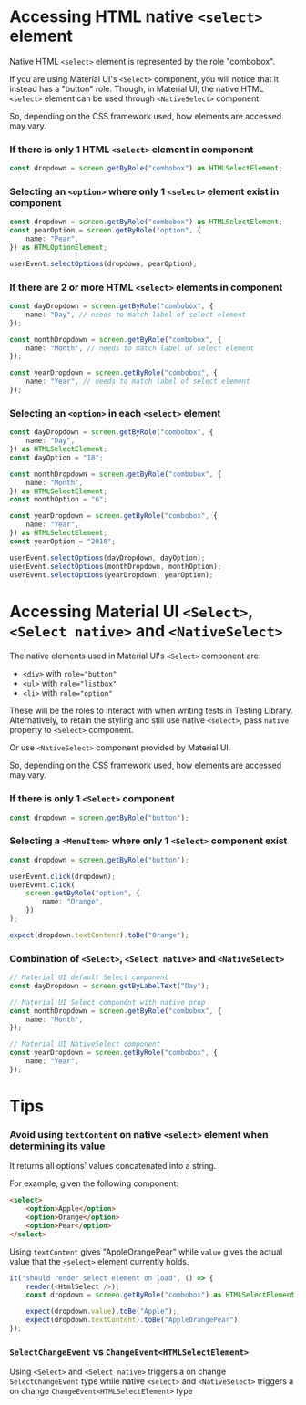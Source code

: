 # Accessing HTML native `<select>` element

Native HTML `<select>` element is represented by the role "combobox".

If you are using Material UI's `<Select>` component, you will notice that it instead has a "button" role. Though, in Material UI, the native HTML `<select>` element can be used through `<NativeSelect>` component.

So, depending on the CSS framework used, how elements are accessed may vary.

### If there is only 1 HTML `<select>` element in component

```ts
const dropdown = screen.getByRole("combobox") as HTMLSelectElement;
```

### Selecting an `<option>` where only 1 `<select>` element exist in component

```ts
const dropdown = screen.getByRole("combobox") as HTMLSelectElement;
const pearOption = screen.getByRole("option", {
    name: "Pear",
}) as HTMLOptionElement;

userEvent.selectOptions(dropdown, pearOption);
```

### If there are 2 or more HTML `<select>` elements in component

```ts
const dayDropdown = screen.getByRole("combobox", {
    name: "Day", // needs to match label of select element
});

const monthDropdown = screen.getByRole("combobox", {
    name: "Month", // needs to match label of select element
});

const yearDropdown = screen.getByRole("combobox", {
    name: "Year", // needs to match label of select element
});
```

### Selecting an `<option>` in each `<select>` element

```ts
const dayDropdown = screen.getByRole("combobox", {
    name: "Day",
}) as HTMLSelectElement;
const dayOption = "18";

const monthDropdown = screen.getByRole("combobox", {
    name: "Month",
}) as HTMLSelectElement;
const monthOption = "6";

const yearDropdown = screen.getByRole("combobox", {
    name: "Year",
}) as HTMLSelectElement;
const yearOption = "2018";

userEvent.selectOptions(dayDropdown, dayOption);
userEvent.selectOptions(monthDropdown, monthOption);
userEvent.selectOptions(yearDropdown, yearOption);
```

# Accessing Material UI `<Select>`, `<Select native>` and `<NativeSelect>`

The native elements used in Material UI's `<Select>` component are:

-   `<div>` with `role="button"`
-   `<ul>` with `role="listbox"`
-   `<li>` with `role="option"`

These will be the roles to interact with when writing tests in Testing Library. Alternatively, to retain the styling and still use native `<select>`, pass `native` property to `<Select>` component.

Or use `<NativeSelect>` component provided by Material UI.

So, depending on the CSS framework used, how elements are accessed may vary.

### If there is only 1 `<Select>` component

```ts
const dropdown = screen.getByRole("button");
```

### Selecting a `<MenuItem>` where only 1 `<Select>` component exist

```ts
const dropdown = screen.getByRole("button");

userEvent.click(dropdown);
userEvent.click(
    screen.getByRole("option", {
        name: "Orange",
    })
);

expect(dropdown.textContent).toBe("Orange");
```

### Combination of `<Select>`, `<Select native>` and `<NativeSelect>`

```ts
// Material UI default Select component
const dayDropdown = screen.getByLabelText("Day");

// Material UI Select component with native prop
const monthDropdown = screen.getByRole("combobox", {
    name: "Month",
});

// Material UI NativeSelect component
const yearDropdown = screen.getByRole("combobox", {
    name: "Year",
});
```

# Tips

### Avoid using `textContent` on native `<select>` element when determining its value

It returns all options' values concatenated into a string.

For example, given the following component:

```html
<select>
    <option>Apple</option>
    <option>Orange</option>
    <option>Pear</option>
</select>
```

Using `textContent` gives "AppleOrangePear" while `value` gives the actual value that the `<select>` element currently holds.

```ts
it("should render select element on load", () => {
    render(<HtmlSelect />);
    const dropdown = screen.getByRole("combobox") as HTMLSelectElement;

    expect(dropdown.value).toBe("Apple");
    expect(dropdown.textContent).toBe("AppleOrangePear");
});
```

### `SelectChangeEvent` vs `ChangeEvent<HTMLSelectElement>`

Using `<Select>` and `<Select native>` triggers a on change `SelectChangeEvent` type while native `<select>` and `<NativeSelect>` triggers a on change `ChangeEvent<HTMLSelectElement>` type
